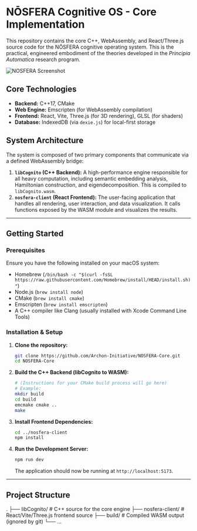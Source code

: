 # NŌSFERA Cognitive OS - Core Implementation

This repository contains the core C++, WebAssembly, and React/Three.js source code for the NŌSFERA cognitive operating system. This is the practical, engineered embodiment of the theories developed in the *Principia Automatica* research program.

![NOSFERA Screenshot](link-to-a-cool-screenshot.png) <!-- You'll add this later -->

## Core Technologies

*   **Backend:** C++17, CMake
*   **Web Engine:** Emscripten (for WebAssembly compilation)
*   **Frontend:** React, Vite, Three.js (for 3D rendering), GLSL (for shaders)
*   **Database:** IndexedDB (via `dexie.js`) for local-first storage

## System Architecture

The system is composed of two primary components that communicate via a defined WebAssembly bridge:

1.  **`libCognito` (C++ Backend):** A high-performance engine responsible for all heavy computation, including semantic embedding analysis, Hamiltonian construction, and eigendecomposition. This is compiled to `libCognito.wasm`.
2.  **`nosfera-client` (React Frontend):** The user-facing application that handles all rendering, user interaction, and data visualization. It calls functions exposed by the WASM module and visualizes the results.

---

## Getting Started

### Prerequisites

Ensure you have the following installed on your macOS system:
*   Homebrew (`/bin/bash -c "$(curl -fsSL https://raw.githubusercontent.com/Homebrew/install/HEAD/install.sh)"`)
*   Node.js (`brew install node`)
*   CMake (`brew install cmake`)
*   Emscripten (`brew install emscripten`)
*   A C++ compiler like Clang (usually installed with Xcode Command Line Tools)

### Installation & Setup

1.  **Clone the repository:**
    ```bash
    git clone https://github.com/Archon-Initiative/NOSFERA-Core.git
    cd NOSFERA-Core
    ```

2.  **Build the C++ Backend (libCognito to WASM):**
    ```bash
    # (Instructions for your CMake build process will go here)
    # Example:
    mkdir build
    cd build
    emcmake cmake ..
    make
    ```

3.  **Install Frontend Dependencies:**
    ```bash
    cd ../nosfera-client 
    npm install
    ```

4.  **Run the Development Server:**
    ```bash
    npm run dev
    ```
    The application should now be running at `http://localhost:5173`.

---

## Project Structure
.
├── libCognito/ # C++ source for the core engine
├── nosfera-client/ # React/Vite/Three.js frontend source
├── build/ # Compiled WASM output (ignored by git)
└── ...
